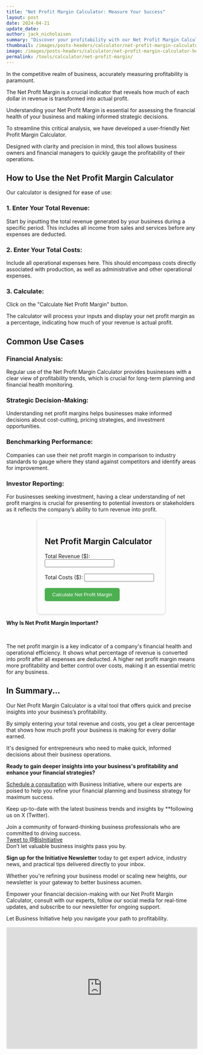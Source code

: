 ```yaml
---
title: "Net Profit Margin Calculator: Measure Your Success"
layout: post
date: 2024-04-21
update_date: 
author: jack_nicholaisen
summary: "Discover your profitability with our Net Profit Margin Calculator. Quickly learn what percentage of your revenue is actual profit." 
thumbnail: /images/posts-headers/calculator/net-profit-margin-calculator-header.png
image: /images/posts-headers/calculator/net-profit-margin-calculator-header.png
permalink: /tools/calculator/net-profit-margin/
---
```


In the competitive realm of business, accurately measuring profitability is paramount. 

The Net Profit Margin is a crucial indicator that reveals how much of each dollar in revenue is transformed into actual profit. 

Understanding your Net Profit Margin is essential for assessing the financial health of your business and making informed strategic decisions.

To streamline this critical analysis, we have developed a user-friendly Net Profit Margin Calculator. 

Designed with clarity and precision in mind, this tool allows business owners and financial managers to quickly gauge the profitability of their operations.

## How to Use the Net Profit Margin Calculator

Our calculator is designed for ease of use:

### 1. Enter Your Total Revenue:

Start by inputting the total revenue generated by your business during a specific period. This includes all income from sales and services before any expenses are deducted.

### 2. Enter Your Total Costs:

Include all operational expenses here. This should encompass costs directly associated with production, as well as administrative and other operational expenses.

### 3. Calculate:

Click on the "Calculate Net Profit Margin" button. 

The calculator will process your inputs and display your net profit margin as a percentage, indicating how much of your revenue is actual profit.

## Common Use Cases

### Financial Analysis:

Regular use of the Net Profit Margin Calculator provides businesses with a clear view of profitability trends, which is crucial for long-term planning and financial health monitoring.

### Strategic Decision-Making:

Understanding net profit margins helps businesses make informed decisions about cost-cutting, pricing strategies, and investment opportunities.

### Benchmarking Performance:

Companies can use their net profit margin in comparison to industry standards to gauge where they stand against competitors and identify areas for improvement.

### Investor Reporting:

For businesses seeking investment, having a clear understanding of net profit margins is crucial for presenting to potential investors or stakeholders as it reflects the company’s ability to turn revenue into profit.

<style>
        .calculator-box {
            max-width: 300px;
            margin: auto;
            padding: 20px;
            border: 1px solid #ddd;
            border-radius: 10px;
            box-shadow: 0 2px 4px rgba(0, 0, 0, 0.1);
        }

        .calculate-btn {
            border-radius: 5px;
            background-color: #4CAF50;
            color: white;
            padding: 10px 20px;
            border: none;
            cursor: pointer;
        }

        .calculate-btn:hover {
            background-color: #45a049;
        }
    </style>
<div class="calculator-box" id="calculatorBox">
        <h2>Net Profit Margin Calculator</h2>
        <form>
            <label for="totalRevenue">Total Revenue ($):</label>
            <input type="number" id="totalRevenue" name="totalRevenue" required><br><br>
            <label for="totalCosts">Total Costs ($):</label>
            <input type="number" id="totalCosts" name="totalCosts" required><br><br>
            <input type="button" value="Calculate Net Profit Margin" class="calculate-btn" onclick="calculateNetProfitMargin()">
        </form>
        <p id="result"></p>
    </div>
    <script>
        function calculateNetProfitMargin() {
            var totalRevenue = document.getElementById("totalRevenue").value;
            var totalCosts = document.getElementById("totalCosts").value;
            if (totalRevenue > 0) {
                var netProfitMargin = ((totalRevenue - totalCosts) / totalRevenue) * 100;
                document.getElementById("result").innerHTML = "Net Profit Margin: " + netProfitMargin.toFixed(2) + "%";
            } else {
                document.getElementById("result").innerHTML = "Please enter a valid revenue amount.";
            }
        }
    </script>

<p><b>Why Is Net Profit Margin Important?</b></p>
<br>
<p>The net profit margin is a key indicator of a company's financial health and operational efficiency. It shows what percentage of revenue is converted into profit after all expenses are deducted. A higher net profit margin means more profitability and better control over costs, making it an essential metric for any business.</p>

## In Summary...

Our Net Profit Margin Calculator is a vital tool that offers quick and precise insights into your business’s profitability. 

By simply entering your total revenue and costs, you get a clear percentage that shows how much profit your business is making for every dollar earned. 

It's designed for entrepreneurs who need to make quick, informed decisions about their business operations.


**Ready to gain deeper insights into your business's profitability and enhance your financial strategies?**

<a href="https://calendly.com/businessinitiative/30-minute-consultation-call" target="_blank">Schedule a consultation</a> with Business Initiative, where our experts are poised to help you refine your financial planning and business strategy for maximum success.

Keep up-to-date with the latest business trends and insights by **following us on X (Twitter). 

Join a community of forward-thinking business professionals who are committed to driving success.
<br>
<a href="https://twitter.com/intent/tweet?screen_name=BisInitiative&ref_src=twsrc%5Etfw" class="twitter-mention-button" data-size="large" data-show-count="false">Tweet to @BisInitiative</a><script async src="https://platform.twitter.com/widgets.js" charset="utf-8"></script>
<br>
Don’t let valuable business insights pass you by. 

**Sign up for the Initiative Newsletter** today to get expert advice, industry news, and practical tips delivered directly to your inbox. 

Whether you're refining your business model or scaling new heights, our newsletter is your gateway to better business acumen.

Empower your financial decision-making with our Net Profit Margin Calculator, consult with our experts, follow our social media for real-time updates, and subscribe to our newsletter for ongoing support. 

Let Business Initiative help you navigate your path to profitability.

<iframe src="https://embeds.beehiiv.com/e19ce286-1d77-44e9-b09f-22d4f7c6f0bf" data-test-id="beehiiv-embed" width="100%" height="320" frameborder="0" scrolling="no" style="border-radius: 4px; border: 2px solid #e5e7eb; margin: 0; background-color: transparent;"></iframe>



